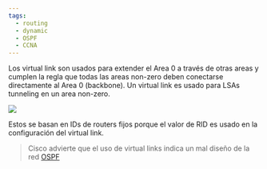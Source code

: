 ```yaml
---
tags:
  - routing
  - dynamic
  - OSPF
  - CCNA
---
```


Los virtual link son usados para extender el Area 0 a través de otras areas y cumplen la regla que todas las areas non-zero deben conectarse directamente al Area 0 (backbone). Un virtual link es usado para LSAs tunneling en un area non-zero. 

![](15-3.jpg)

Estos se basan en IDs de routers fijos porque el valor de RID es usado en la configuración del virtual link.

> Cisco advierte que el uso de virtual links indica un mal diseño de la red [OSPF](OSPF.md) 